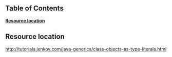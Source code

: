 ## Table of Contents
**[Resource location](#resource-location)** 

## Resource location
http://tutorials.jenkov.com/java-generics/class-objects-as-type-literals.html